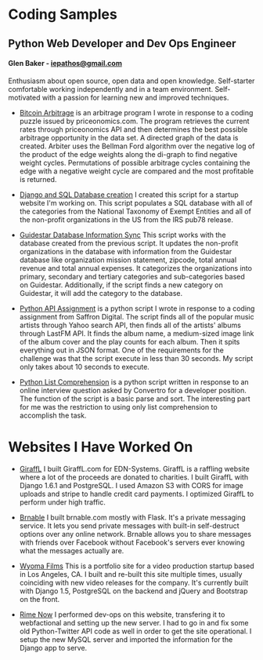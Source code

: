 Coding Samples
==============
## Python Web Developer and Dev Ops Engineer
#### Glen Baker - iepathos@gmail.com
Enthusiasm about open source, open data and open knowledge.  Self-starter comfortable working independently and in a team environment.  Self-motivated with a passion for learning new and improved techniques.

+ [Bitcoin Arbitrage](https://github.com/iepathos/arbiter) is an arbitrage program I wrote in response to a coding puzzle issued by priceonomics.com.  The program retrieves the current rates through priceonomics API and then determines the best possible arbitrage opportunity in the data set.  A directed graph of the data is created.  Arbiter uses the Bellman Ford algorithm over the negative log of the product of the edge weights along the di-graph to find negative weight cycles. Permutations of possible arbitrage cycles containing the edge with a negative weight cycle are compared and the most profitable is returned.

+ [Django and SQL Database creation](https://github.com/iepathos/codingsamples/blob/master/populate.py) I created this script for a startup website I'm working on.  This script populates a SQL database with all of the categories from the National Taxonomy of Exempt Entities and all of the non-profit organizations in the US from the IRS pub78 release.

+ [Guidestar Database Information Sync](https://github.com/iepathos/codingsamples/blob/master/guidestar.py) This script works with the database created from the previous script.  It updates the non-profit organizations in the database with information from the Guidestar database like organization mission statement, zipcode, total annual revenue and total annual expenses.  It categorizes the organizations into primary, secondary and tertiary categories and sub-categories based on Guidestar.  Additionally, if the script finds a new category on Guidestar, it will add the category to the database.

+ [Python API Assignment](https://github.com/iepathos/codingsamples/blob/master/mashup.py) is a python script I wrote in response to a coding assignment from Saffron Digital.  The script finds all of the popular music artists through Yahoo search API, then finds all of the artists' albums through LastFM API.  It finds the album name, a medium-sized image link of the album cover and the play counts for each album.  Then it spits everything out in JSON format.  One of the requirements for the challenge was that the script execute in less than 30 seconds.  My script only takes about 10 seconds to execute.

+ [Python List Comprehension](https://github.com/iepathos/codingsamples/blob/master/convertro.py) is a python script written in response to an online interview question asked by Convertro for a developer position.  The function of the script is a basic parse and sort.  The interesting part for me was the restriction to using only list comprehension to accomplish the task.

# Websites I Have Worked On
+ [GiraffL](http://www.giraffl.com/)
	I built GiraffL.com for EDN-Systems.  GiraffL is a raffling website where a lot of the proceeds are donated to charities.  I built GiraffL with Django 1.6.1 and PostgreSQL.  I used Amazon S3 with CORS for image uploads and stripe to handle credit card payments.  I optimized GiraffL to perform under high traffic.

+ [Brnable](https://www.brnable.com/)
	I built brnable.com mostly with Flask.  It's a private messaging service.  It lets you send private messages with built-in self-destruct options over any online network.  Brnable allows you to share messages with friends over Facebook without Facebook's servers ever knowing what the messages actually are. 

+ [Wyoma Films](http://glacial-castle-6814.herokuapp.com/)
	This is a portfolio site for a video production startup based in Los Angeles, CA.  I built and re-built this site multiple times, usually coinciding with new video releases for the company.  It's currently built with Django 1.5, PostgreSQL on the backend and jQuery and Bootstrap on the front.

+ [Rime Now](http://www.rimenow.com/)
	I performed dev-ops on this website, transfering it to webfactional and setting up the new server.  I had to go in and fix some old Python-Twitter API code as well in order to get the site operational.  I setup the new MySQL server and imported the information for the Django app to serve.